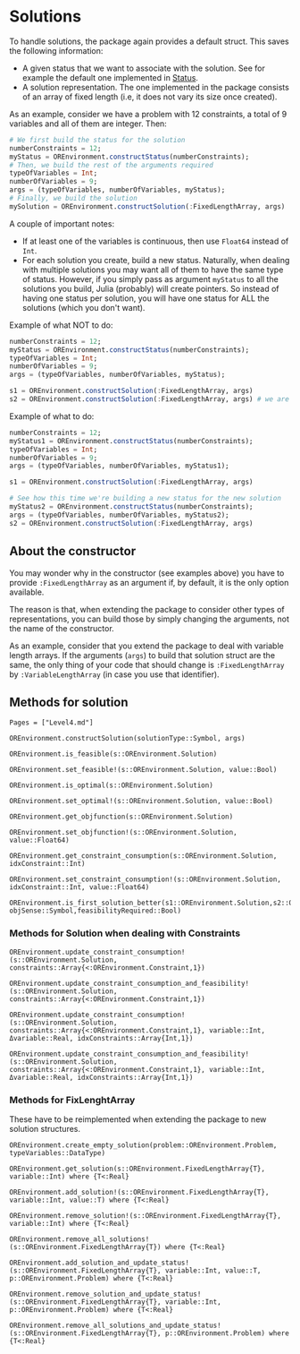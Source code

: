 # Solutions

To handle solutions, the package again provides a default struct. This saves the following information:
+ A given status that we want to associate with the solution. See for example the default one implemented in [Status](@ref).
+ A solution representation. The one implemented in the package consists of an array of fixed length (i.e, it does not vary its size once created).

As an example, consider we have a problem with 12 constraints, a total of 9 variables and all of them are integer. Then:

```julia
# We first build the status for the solution
numberConstraints = 12;
myStatus = OREnvironment.constructStatus(numberConstraints);
# Then, we build the rest of the arguments required
typeOfVariables = Int;
numberOfVariables = 9; 
args = (typeOfVariables, numberOfVariables, myStatus);
# Finally, we build the solution 
mySolution = OREnvironment.constructSolution(:FixedLengthArray, args)
```

A couple of important notes:
+ If at least one of the variables is continuous, then use `Float64` instead of `Int`.
+ For each solution you create, build a new status. Naturally, when dealing with multiple solutions you may want all of them to have the same type of status. However, if you simply pass as argument `myStatus` to all the solutions you build, Julia (probably) will create pointers. So instead of having one status per solution, you will have one status for ALL the solutions (which you don't want).

Example of what NOT to do:
```julia
numberConstraints = 12;
myStatus = OREnvironment.constructStatus(numberConstraints);
typeOfVariables = Int;
numberOfVariables = 9; 
args = (typeOfVariables, numberOfVariables, myStatus);

s1 = OREnvironment.constructSolution(:FixedLengthArray, args)
s2 = OREnvironment.constructSolution(:FixedLengthArray, args) # we are recycling the status
```

Example of what to do:
```julia
numberConstraints = 12;
myStatus1 = OREnvironment.constructStatus(numberConstraints);
typeOfVariables = Int;
numberOfVariables = 9; 
args = (typeOfVariables, numberOfVariables, myStatus1);

s1 = OREnvironment.constructSolution(:FixedLengthArray, args)

# See how this time we're building a new status for the new solution
myStatus2 = OREnvironment.constructStatus(numberConstraints);
args = (typeOfVariables, numberOfVariables, myStatus2);
s2 = OREnvironment.constructSolution(:FixedLengthArray, args)
```

## About the constructor

You may wonder why in the constructor (see examples above) you have to provide `:FixedLengthArray` as an argument if, by default, it is the only option available. 

The reason is that, when extending the package to consider other types of representations, you can build those by simply changing the arguments, not the name of the constructor.

As an example, consider that you extend the package to deal with variable length arrays. If the arguments (`args`) to build that solution struct are the same, the only thing of your code that should change is `:FixedLengthArray` by `:VariableLengthArray` (in case you use that identifier).

## Methods for solution

```@index
Pages = ["Level4.md"]
```

```@docs
OREnvironment.constructSolution(solutionType::Symbol, args)
```
```@docs
OREnvironment.is_feasible(s::OREnvironment.Solution)
```
```@docs
OREnvironment.set_feasible!(s::OREnvironment.Solution, value::Bool)
```
```@docs
OREnvironment.is_optimal(s::OREnvironment.Solution)
```
```@docs
OREnvironment.set_optimal!(s::OREnvironment.Solution, value::Bool)
```
```@docs
OREnvironment.get_objfunction(s::OREnvironment.Solution)
```
```@docs
OREnvironment.set_objfunction!(s::OREnvironment.Solution, value::Float64)
```
```@docs
OREnvironment.get_constraint_consumption(s::OREnvironment.Solution, idxConstraint::Int)
```
```@docs
OREnvironment.set_constraint_consumption!(s::OREnvironment.Solution, idxConstraint::Int, value::Float64)
```
```@docs
OREnvironment.is_first_solution_better(s1::OREnvironment.Solution,s2::OREnvironment.Solution, objSense::Symbol,feasibilityRequired::Bool)
```

### Methods for Solution when dealing with Constraints

```@docs
OREnvironment.update_constraint_consumption!(s::OREnvironment.Solution, constraints::Array{<:OREnvironment.Constraint,1})
```
```@docs
OREnvironment.update_constraint_consumption_and_feasibility!(s::OREnvironment.Solution,  constraints::Array{<:OREnvironment.Constraint,1})
```
```@docs
OREnvironment.update_constraint_consumption!(s::OREnvironment.Solution, constraints::Array{<:OREnvironment.Constraint,1}, variable::Int, Δvariable::Real, idxConstraints::Array{Int,1})
```
```@docs
OREnvironment.update_constraint_consumption_and_feasibility!(s::OREnvironment.Solution, constraints::Array{<:OREnvironment.Constraint,1}, variable::Int, Δvariable::Real, idxConstraints::Array{Int,1})
```


### Methods for FixLenghtArray

These have to be reimplemented when extending the package to new solution structures.

```@docs
OREnvironment.create_empty_solution(problem::OREnvironment.Problem, typeVariables::DataType)
```
```@docs
OREnvironment.get_solution(s::OREnvironment.FixedLengthArray{T}, variable::Int) where {T<:Real}
```
```@docs
OREnvironment.add_solution!(s::OREnvironment.FixedLengthArray{T}, variable::Int, value::T) where {T<:Real}
```
```@docs
OREnvironment.remove_solution!(s::OREnvironment.FixedLengthArray{T}, variable::Int) where {T<:Real}
```
```@docs
OREnvironment.remove_all_solutions!(s::OREnvironment.FixedLengthArray{T}) where {T<:Real}
```
```@docs
OREnvironment.add_solution_and_update_status!(s::OREnvironment.FixedLengthArray{T}, variable::Int, value::T, p::OREnvironment.Problem) where {T<:Real}
```
```@docs
OREnvironment.remove_solution_and_update_status!(s::OREnvironment.FixedLengthArray{T}, variable::Int, p::OREnvironment.Problem) where {T<:Real}
```
```@docs
OREnvironment.remove_all_solutions_and_update_status!(s::OREnvironment.FixedLengthArray{T}, p::OREnvironment.Problem) where {T<:Real}
```
